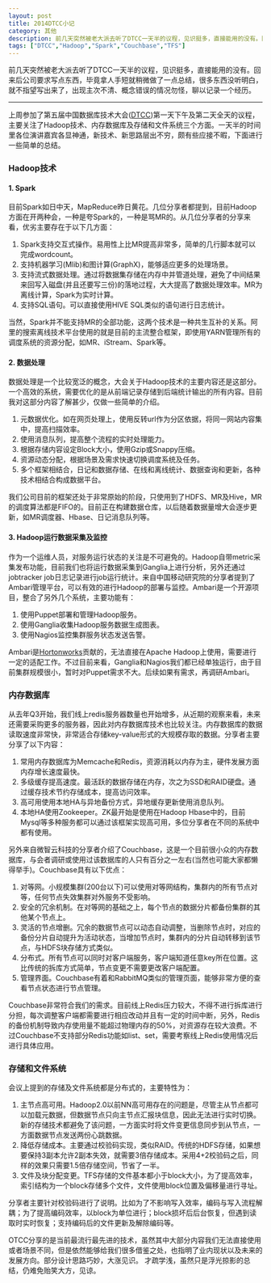 ```yaml
---
layout: post
title: 2014DTCC小记
category: 其他
description: 前几天突然被老大派去听了DTCC一天半的议程，见识挺多，直接能用的没有。回来后公司要求写点东西，毕竟拿人手短就稍微做了一点总结，很多东> 西没听明白，就不指望写出来了，出现主次不清、概念错误的情况勿怪，聊以记录一个经历
tags: ["DTCC","Hadoop","Spark","Couchbase","TFS"]
---
```


前几天突然被老大派去听了DTCC一天半的议程，见识挺多，直接能用的没有。回来后公司要求写点东西，毕竟拿人手短就稍微做了一点总结，很多东西没听明白，就不指望写出来了，出现主次不清、概念错误的情况勿怪，聊以记录一个经历。

------

上周参加了第五届中国数据库技术大会([DTCC][1])第一天下午及第二天全天的议程，主要关注了Hadoop技术、内存数据库及存储和文件系统三个方面。一天半的时间里各位演讲嘉宾各显神通，新技术、新思路层出不穷，颇有些应接不暇，下面进行一些简单的总结。

### Hadoop技术
#### 1. Spark
目前Spark如日中天，MapReduce昨日黄花。几位分享者都提到，目前Hadoop方面在开两种会，一种是夸Spark的，一种是骂MR的。从几位分享者的分享来看，优劣主要存在于以下几方面：

1. Spark支持交互式操作。易用性上比MR提高非常多，简单的几行脚本就可以完成wordcount。
2. 支持机器学习(Mlib)和图计算(GraphX)，能够适应更多的处理场景。
3. 支持流式数据处理。通过将数据集存储在内存中并管道处理，避免了中间结果来回写入磁盘(并且还要写三份)的落地过程，大大提高了数据处理效率。MR为离线计算，Spark为实时计算。
4. 支持SQL语句。可以直接使用HIVE SQL类似的语句进行日志统计。

当然，Spark并不能支持MR的全部功能，这两个技术是一种共生互补的关系。阿里的搜索离线技术平台使用的就是目前的主流整合框架，即使用YARN管理所有的调度系统的资源分配，如MR、iStream、Spark等。

#### 2. 数据处理
数据处理是一个比较宽泛的概念，大会关于Hadoop技术的主要内容还是这部分。一个高效的系统，需要优化的是从前端记录存储到后端统计输出的所有内容。目前我对这部分内容了解甚少，仅做一些简单的介绍。

1. 元数据优化。如在网页处理上，使用反转url作为分区依据，将同一网站内容集中，提高扫描效率。
2. 使用消息队列，提高整个流程的实时处理能力。
3. 根据存储内容设定Block大小，使用Gzip或Snappy压缩。
4. 资源动态分配，根据场景及需求快速切换调度系统及任务。
5. 多个框架相结合，日记和数据存储、在线和离线统计、数据查询和更新，各种技术相结合构成数据平台。

我们公司目前的框架还处于非常原始的阶段，只使用到了HDFS、MR及Hive，MR的调度算法都是FIFO的。目前正在构建数据仓库，以后随着数据量增大会逐步更新，如MR调度器、Hbase、日记消息队列等。

#### 3. Hadoop运行数据采集及监控
作为一个运维人员，对服务运行状态的关注是不可避免的。Hadoop自带metric采集发布功能，目前我们也将运行数据采集到Ganglia上进行分析，另外还通过jobtracker job日志记录进行job运行统计。来自中国移动研究院的分享者提到了Ambari管理平台，可以有效的进行Hadoop的部署与监控。Ambari是一个开源项目，整合了另外几个系统，主要功能有：

1. 使用Puppet部署和管理Hadoop服务。
2. 使用Ganglia收集Hadoop服务数据生成图表。
3. 使用Nagios监控集群服务状态发送告警。

Ambari是[Hortonworks][2]贡献的，无法直接在Apache Hadoop上使用，需要进行一定的适配工作。不过目前来看，Ganglia和Nagios我们都已经单独运行，由于目前集群规模很小，暂时对Puppet需求不大。后续如果有需求，再调研Ambari。

### 内存数据库
从去年Q3开始，我们线上redis服务器数量也开始增多，从近期的观察来看，未来还需要采购更多的服务器，因此对内存数据库技术也比较关注。内存数据库的数据读取速度非常快，非常适合存储key-value形式的大规模存取的数据。分享者主要分享了以下内容：

1. 常用内存数据库为Memcache和Redis，资源消耗以内存为主，硬件发展方面内存增长速度最快。
2. 多级缓存提高速度。最活跃的数据存储在内存，次之为SSD和RAID硬盘。通过缓存技术节约存储成本，提高访问效率。
3. 高可用使用本地HA与异地备份方式，异地缓存更新使用消息队列。
4. 本地HA使用Zookeeper。ZK最开始是使用在Hadoop Hbase中的，目前Mysql等多种服务都可以通过该框架实现高可用，多位分享者在不同的系统中都有使用。

另外来自微智云科技的分享者介绍了Couchbase，这是一个目前很小众的内存数据库，与会者调研或使用过该数据库的人只有百分之一左右(当然也可能大家都懒得举手)。Couchbase具有以下优点：

1. 对等网。小规模集群(200台以下)可以使用对等网结构，集群内的所有节点对等，任何节点失效集群对外服务不受影响。
2. 安全的冗余机制。在对等网的基础之上，每个节点的数据分片都备份集群的其他某个节点上。
3. 灵活的节点增删。冗余的数据节点可以动态自动调整，当删除节点时，对应的备份分片自动提升为活动状态，当增加节点时，集群内的分片自动转移到该节点，与HDFS块存储方式类似。
4. 分布式。所有节点可以同时对客户端服务，客户端知道任意key所在位置。这比传统的拆库方式简单，节点变更不需要更改客户端配置。
5. 管理界面。Couchbase有着和RabbitMQ类似的管理页面，能够非常方便的查看节点状态进行节点管理。

Couchbase非常符合我们的需求。目前线上Redis压力较大，不得不进行拆库进行分担，每次调整客户端都需要进行相应改动并且有一定的时间中断，另外，Redis的备份机制导致内存使用量不能超过物理内存的50%，对资源存在较大浪费。不过Couchbase不支持部分Redis功能如list、set，需要考察线上Redis使用情况后进行具体应用。

### 存储和文件系统
会议上提到的存储及文件系统都是分布式的，主要特性为：

1. 主节点高可用。Hadoop2.0以前NN高可用存在的问题是，尽管主从节点都可以加载元数据，但数据节点只向主节点汇报块信息，因此无法进行实时切换。新的存储技术都避免了该问题，一方面实时将文件变更信息同步到从节点，一方面数据节点发送两份心跳数据。
2. 降低存储成本。主要通过校验码实现，类似RAID。传统的HDFS存储，如果想要保持3副本允许2副本失效，就需要3倍存储成本。采用4+2校验码之后，同样的效果只需要1.5倍存储空间，节省了一半。
3. 文件及块分配变更。TFS存储的文件基本都小于block大小，为了提高效率，索引结构为一个block存储多个文件，文件使用block位置及偏移量进行寻址。

分享者主要针对校验码进行了说明。比如为了不影响写入效率，编码与写入流程解耦；为了提高编码效率，以block为单位进行；block损坏后后台恢复，但遇到读取时实时恢复；支持编码后的文件更新及解除编码等。


OTCC分享的是当前最流行最先进的技术，虽然其中大部分内容我们无法直接使用或者场景不同，但是依然能够给我们很多借鉴之处，也指明了业内现状以及未来的发展方向。部分设计思路巧妙，大涨见识。
才疏学浅，虽然只是浮光掠影的总结，仍难免贻笑大方，见谅。

[1]: http://dtcc.it168.com/
[2]: http://hortonworks.com/
